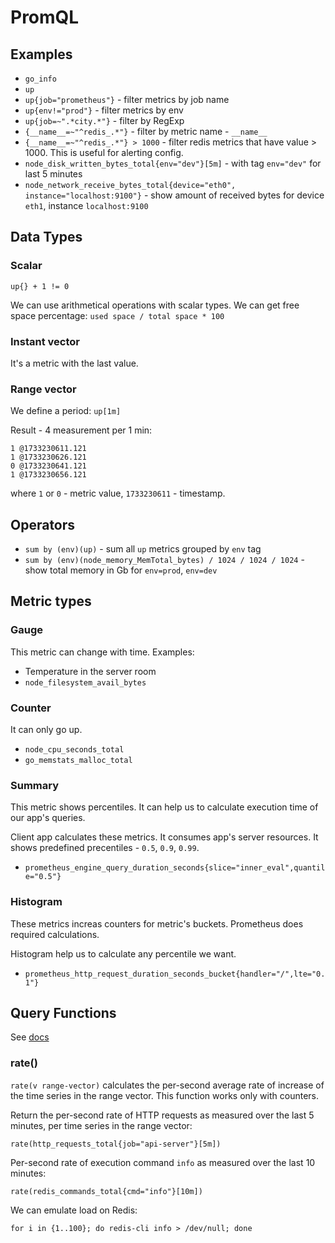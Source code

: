 # PromQL

## Examples

- `go_info`
- `up`
- `up{job="prometheus"}` - filter metrics by job name
- `up{env!="prod"}` - filter metrics by env
- `up{job=~".*city.*"}` - filter by RegExp
- `{__name__=~"^redis_.*"}` - filter by metric name - `__name__`
- `{__name__=~"^redis_.*"} > 1000` - filter redis metrics that have value > 1000. This is useful for alerting config.
- `node_disk_written_bytes_total{env="dev"}[5m]` - with tag `env="dev"` for last 5 minutes
- `node_network_receive_bytes_total{device="eth0", instance="localhost:9100"}` - show amount of received bytes for device `eth1`, instance `localhost:9100`

## Data Types

### Scalar

`up{} + 1 != 0`

We can use arithmetical operations with scalar types. We can get free space percentage: `used space / total space * 100` 

### Instant vector

It's a metric with the last value.

### Range vector

We define a period: `up[1m]`

Result - 4 measurement per 1 min:

```
1 @1733230611.121
1 @1733230626.121
0 @1733230641.121
1 @1733230656.121
```
where `1` or `0` - metric value, `1733230611` - timestamp.

## Operators

- `sum by (env)(up)` - sum all `up` metrics grouped by `env` tag
- `sum by (env)(node_memory_MemTotal_bytes) / 1024 / 1024 / 1024` - show total memory in Gb for `env=prod`, `env=dev`

## Metric types

### Gauge

This metric can change with time. Examples:

- Temperature in the server room
- `node_filesystem_avail_bytes`

### Counter

It can only go up.

- `node_cpu_seconds_total`
- `go_memstats_malloc_total`

### Summary

This metric shows percentiles. It can help us to calculate execution time of our app's queries.

Client app calculates these metrics. It consumes app's server resources. It shows predefined precentiles - `0.5`, `0.9`, `0.99`.

- `prometheus_engine_query_duration_seconds{slice="inner_eval",quantile="0.5"}`

### Histogram

These metrics increas counters for metric's buckets. Prometheus does required calculations.

Histogram help us to calculate any percentile we want.

- `prometheus_http_request_duration_seconds_bucket{handler="/",lte="0.1"}`

## Query Functions

See [docs](https://prometheus.io/docs/prometheus/latest/querying/functions/)

### rate()

`rate(v range-vector)` calculates the per-second average rate of increase of the time series in the range vector. This function works only with counters.

Return the per-second rate of HTTP requests as measured over the last 5 minutes, per time series in the range vector:

```
rate(http_requests_total{job="api-server"}[5m])
```

Per-second rate of execution command `info` as measured over the last 10 minutes:

```
rate(redis_commands_total{cmd="info"}[10m])
```

We can emulate load on Redis:

```
for i in {1..100}; do redis-cli info > /dev/null; done
```
